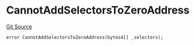 # CannotAddSelectorsToZeroAddress
[Git Source](https://github.com/thrackle-io/Tron/blob/68f4a826ed4aff2c87e6d1264dce053ee793c987/src/economic/ruleStorage/RuleStorageDiamondLib.sol)


```solidity
error CannotAddSelectorsToZeroAddress(bytes4[] _selectors);
```

